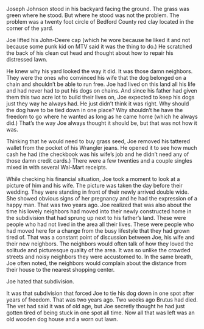 Joseph Johnson stood in his backyard facing the ground.  The grass was green where he stood. But where he stood was not the problem.  The problem was a twenty foot circle of Bedford County red clay located in the corner of the yard.

Joe lifted his John-Deere cap (which he wore because he liked it and not because some punk kid on MTV said it was the thing to do.)  He scratched the back of his clean cut head and thought about how to repair his distressed lawn.

He knew why his yard looked the way it did.  It was those damn neighbors.  They were the ones who convinced his wife that the dog belonged on a chain and shouldn’t be able to run free.  Joe had lived on this land all his life and had never had to put his dogs on chains.  And since his father had given them this two acre lot to build their lives on, Joe expected to keep his dogs just they way he always had.  He just didn’t think it was right.  Why should the dog have to be tied down in one place? Why shouldn’t he have the freedom to go where he wanted as long as he came home (which he always did.)  That’s the way Joe always thought it should be, but that was not how it was.

Thinking that he would need to buy grass seed, Joe removed his tattered wallet from the pocket of his Wrangler jeans.  He opened it to see how much cash he had (the checkbook was his wife’s job and he didn’t need any of those damn credit cards.)  There were a few twenties and a couple singles mixed in with several Wal-Mart receipts.  

While checking his financial situation, Joe took a moment to look at a picture of him and his wife. The picture was taken the day before their wedding. They were standing in front of their newly arrived double wide.  She showed obvious signs of her pregnancy and he had the expression of a happy man.  That was two years ago.  Joe realized that was also about the time his lovely neighbors had moved into their newly constructed home in the subdivision that had sprung up next to his father’s land.  These were people who had not lived in the area all their lives. These were people who had moved here for a change from the busy lifestyle that they had grown tired of. That was a constant point of discussion between Joe, his wife and their new neighbors.  The neighbors would often talk of how they loved the solitude and picturesque quality of the area. It was so unlike the crowded streets and noisy neighbors they were accustomed to.  In the same breath, Joe often noted, the neighbors would complain about the distance from their house to the nearest shopping center.

Joe hated that subdivision.

It was that subdivision that forced Joe to tie his dog down in one spot after years of freedom.  That was two years ago.  Two weeks ago Brutus had died. The vet had said it was of old age, but Joe secretly thought he had just gotten tired of being stuck in one spot all time.  Now all that was left was an old wooden dog house and a worn out lawn.
